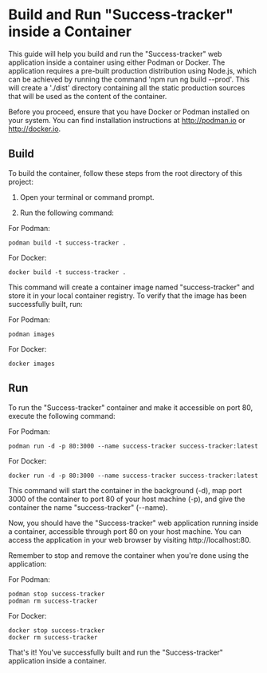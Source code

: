 # Build and Run "Success-tracker" inside a Container

This guide will help you build and run the "Success-tracker" web application inside a container using either Podman or Docker. The application requires a pre-built production distribution using Node.js, which can be achieved by running the command 'npm run ng build --prod'. This will create a './dist' directory containing all the static production sources that will be used as the content of the container.

Before you proceed, ensure that you have Docker or Podman installed on your system. You can find installation instructions at http://podman.io or http://docker.io.

## Build

To build the container, follow these steps from the root directory of this project:

1. Open your terminal or command prompt.

2. Run the following command:

For Podman:
```
podman build -t success-tracker .
```

For Docker:
```
docker build -t success-tracker .
```

This command will create a container image named "success-tracker" and store it in your local container registry. To verify that the image has been successfully built, run:

For Podman:
```
podman images
```

For Docker:
```
docker images
```

## Run

To run the "Success-tracker" container and make it accessible on port 80, execute the following command:

For Podman:
```
podman run -d -p 80:3000 --name success-tracker success-tracker:latest
```

For Docker:
```
docker run -d -p 80:3000 --name success-tracker success-tracker:latest
```

This command will start the container in the background (-d), map port 3000 of the container to port 80 of your host machine (-p), and give the container the name "success-tracker" (--name).

Now, you should have the "Success-tracker" web application running inside a container, accessible through port 80 on your host machine. You can access the application in your web browser by visiting http://localhost:80.

Remember to stop and remove the container when you're done using the application:

For Podman:
```
podman stop success-tracker
podman rm success-tracker
```

For Docker:
```
docker stop success-tracker
docker rm success-tracker
```

That's it! You've successfully built and run the "Success-tracker" application inside a container.